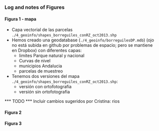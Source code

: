 ### Log and notes of Figures
#### Figura 1 - mapa 
* Capa vectorial de las parcelas `./4_geoinfo/shapes_borreguiles_conRZ_oct2013.shp`
* Hemos creado una geodatabase (`./4_geoinfo/borreguilesDP.mdb`) (ojo no está subida en github por problemas de espacio; pero se mantiene en Dropbox) con diferentes capas: 
	* limites Parque natural y nacional
	* Curvas de nivel 
	* municipios Andalucia 
	* parcelas de muestreo 
* Tenemos dos versiones del mapa `./4_geoinfo/shapes_borreguiles_conRZ_oct2013.shp`:
	* versión con ortofotografia
	* versión sin ortofotografia 

*** TODO *** Incluir cambios sugeridos por Cristina: rios

#### Figura 2 

#### Figura 3 
